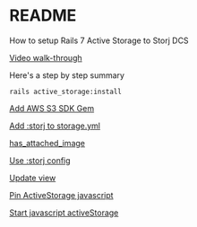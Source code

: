 # README
How to setup Rails 7 Active Storage to Storj DCS

[Video walk-through](https://youtube.com/live/a8SlyTuoIwI)

Here's a step by step summary

```shell
rails active_storage:install
```


[Add AWS S3 SDK Gem](https://github.com/amozoss/active-storj/blob/main/Gemfile#L6)

[Add :storj to storage.yml](https://github.com/amozoss/active-storj/blob/main/config/storage.yml#L10-L16)

[has_attached_image](https://github.com/amozoss/active-storj/blob/main/app/models/name.rb) 

[Use :storj config](https://github.com/amozoss/active-storj/blob/main/config/environments/development.rb#L37)

[Update view](https://github.com/amozoss/active-storj/blob/main/app/views/names/_form.html.erb#L14-L21)

[Pin ActiveStorage javascript](https://github.com/amozoss/active-storj/blob/main/config/importmap.rb#L7)

[Start javascript activeStorage](https://github.com/amozoss/active-storj/blob/main/app/javascript/controllers/application.js#L4-L5)

